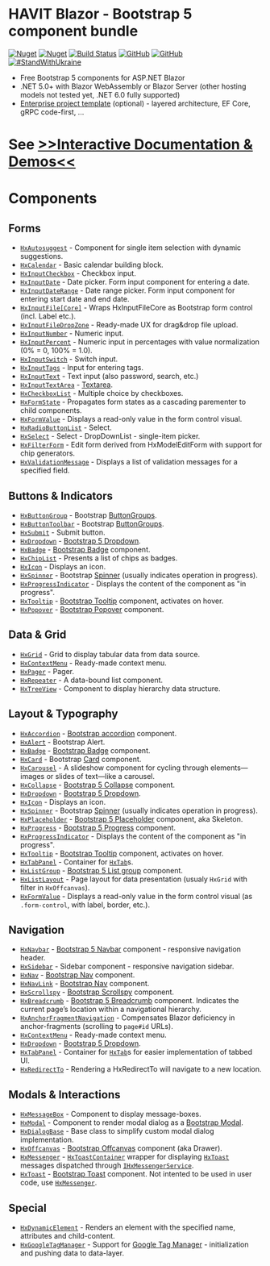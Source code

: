 ﻿# HAVIT Blazor - Bootstrap 5 component bundle

[![Nuget](https://img.shields.io/nuget/v/Havit.Blazor.Components.Web.Bootstrap)](https://www.nuget.org/packages/Havit.Blazor.Components.Web.Bootstrap/)
[![Nuget](https://img.shields.io/nuget/dt/Havit.Blazor.Components.Web.Bootstrap)](https://www.nuget.org/packages/Havit.Blazor.Components.Web.Bootstrap/)
[![Build Status](https://dev.azure.com/havit/DEV/_apis/build/status/002.HFW-HavitBlazor?branchName=master)](https://dev.azure.com/havit/DEV/_build/latest?definitionId=318&branchName=master)
[![GitHub](https://img.shields.io/github/license/havit/Havit.Blazor)](https://github.com/havit/Havit.Blazor/blob/master/LICENSE)
[![GitHub](https://img.shields.io/github/stars/havit/Havit.Blazor)](https://github.com/havit/Havit.Blazor/)<br/>
[![#StandWithUkraine](https://img.shields.io/badge/%23StandWithUkraine-Russian%20warship%2C%20go%20f%23ck%20yourself-blue)](https://www.peopleinneed.net/what-we-do/humanitarian-aid-and-development/ukraine)

* Free Bootstrap 5 components for ASP.NET Blazor
* .NET 5.0+ with Blazor WebAssembly or Blazor Server (other hosting models not tested yet, .NET 6.0 fully supported)
* [Enterprise project template](https://github.com/havit/NewProjectTemplate-Blazor) (optional) - layered architecture, EF Core, gRPC code-first, ...


# See [&gt;&gt;Interactive Documentation & Demos&lt;&lt;](https://havit.blazor.eu)

# Components

## Forms

* [`HxAutosuggest`](https://havit.blazor.eu/components/HxAutosuggest) - Component for single item selection with dynamic suggestions.
* [`HxCalendar`](https://havit.blazor.eu/components/HxCalendar) - Basic calendar building block.
* [`HxInputCheckbox`](https://havit.blazor.eu/components/HxInputCheckbox) - Checkbox input.
* [`HxInputDate`](https://havit.blazor.eu/components/HxInputDate) - Date picker. Form input component for entering a date.
* [`HxInputDateRange`](https://havit.blazor.eu/components/HxInputDateRange) - Date range picker. Form input component for entering start date and end date.
* [`HxInputFile[Core]`](https://havit.blazor.eu/components/HxInputFile[Core]) - Wraps HxInputFileCore as Bootstrap form control (incl. Label etc.).
* [`HxInputFileDropZone`](https://havit.blazor.eu/components/HxInputFileDropZone) - Ready-made UX for drag&amp;drop file upload.
* [`HxInputNumber`](https://havit.blazor.eu/components/HxInputNumber) - Numeric input.
* [`HxInputPercent`](https://havit.blazor.eu/components/HxInputPercent) - Numeric input in percentages with value normalization (0% = 0, 100% = 1.0).
* [`HxInputSwitch`](https://havit.blazor.eu/components/HxInputSwitch) - Switch input.
* [`HxInputTags`](https://havit.blazor.eu/components/HxInputTags) - Input for entering tags.
* [`HxInputText`](https://havit.blazor.eu/components/HxInputText) - Text input (also password, search, etc.)
* [`HxInputTextArea`](https://havit.blazor.eu/components/HxInputTextArea) - [Textarea](https://getbootstrap.com/docs/5.0/forms/floating-labels/#textareas).
* [`HxCheckboxList`](https://havit.blazor.eu/components/HxCheckboxList) - Multiple choice by checkboxes.
* [`HxFormState`](https://havit.blazor.eu/components/HxFormState) - Propagates form states as a cascading parementer to child components.
* [`HxFormValue`](https://havit.blazor.eu/components/HxFormValue) - Displays a read-only value in the form control visual.
* [`HxRadioButtonList`](https://havit.blazor.eu/components/HxRadioButtonList) - Select.
* [`HxSelect`](https://havit.blazor.eu/components/HxSelect) - Select - DropDownList - single-item picker.
* [`HxFilterForm`](https://havit.blazor.eu/components/HxFilterForm) - Edit form derived from HxModelEditForm with support for chip generators.
* [`HxValidationMessage`](https://havit.blazor.eu/components/HxValidationMessage) - Displays a list of validation messages for a specified field.

## Buttons & Indicators

* [`HxButtonGroup`](https://havit.blazor.eu/components/HxButtonGroup) - Bootstrap [ButtonGroups](https://getbootstrap.com/docs/5.0/components/button-group/). 
* [`HxButtonToolbar`](https://havit.blazor.eu/components/HxButtonToolbar) - Bootstrap [ButtonGroups](https://getbootstrap.com/docs/5.0/components/button-group/).
* [`HxSubmit`](https://havit.blazor.eu/components/HxSubmit) - Submit button.
* [`HxDropdown`](https://havit.blazor.eu/components/HxDropdown) - [Bootstrap 5 Dropdown](https://getbootstrap.com/docs/5.1/components/dropdowns/).
* [`HxBadge`](https://havit.blazor.eu/components/HxBadge) - [Bootstrap Badge](https://getbootstrap.com/docs/5.0/components/badge/) component.
* [`HxChipList`](https://havit.blazor.eu/components/HxChipList) - Presents a list of chips as badges.
* [`HxIcon`](https://havit.blazor.eu/components/HxIcon) - Displays an icon.
* [`HxSpinner`](https://havit.blazor.eu/components/HxSpinner) - Bootstrap <a href="https://getbootstrap.com/docs/5.0/components/spinners/">Spinner</a> (usually indicates operation in progress).
* [`HxProgressIndicator`](https://havit.blazor.eu/components/HxProgressIndicator) - Displays the content of the component as "in progress".
* [`HxTooltip`](https://havit.blazor.eu/components/HxTooltip) - <a href="https://getbootstrap.com/docs/5.0/components/tooltips/">Bootstrap Tooltip</a> component, activates on hover.
* [`HxPopover`](https://havit.blazor.eu/components/HxPopover) - <a href="https://getbootstrap.com/docs/5.0/components/popovers/">Bootstrap Popover</a> component.

## Data & Grid

* [`HxGrid`](https://havit.blazor.eu/components/HxGrid) - Grid to display tabular data from data source.
* [`HxContextMenu`](https://havit.blazor.eu/components/HxContextMenu) - Ready-made context menu.
* [`HxPager`](https://havit.blazor.eu/components/HxPager) - Pager.
* [`HxRepeater`](https://havit.blazor.eu/components/HxRepeater) - A data-bound list component.
* [`HxTreeView`](https://havit.blazor.eu/components/HxTreeView) - Component to display hierarchy data structure.

## Layout & Typography

* [`HxAccordion`](https://havit.blazor.eu/components/HxAccordion) - <a href="https://getbootstrap.com/docs/5.1/components/accordion/">Bootstrap accordion</a> component.
* [`HxAlert`](https://havit.blazor.eu/components/HxAlert) - Bootstrap Alert.
* [`HxBadge`](https://havit.blazor.eu/components/HxBadge) - <a href="https://getbootstrap.com/docs/5.0/components/badge/">Bootstrap Badge</a> component.
* [`HxCard`](https://havit.blazor.eu/components/HxCard) - Bootstrap <a href="https://getbootstrap.com/docs/5.1/components/card/">Card</a> component.
* [`HxCarousel`](https://havit.blazor.eu/components/HxCarousel) - A slideshow component for cycling through elements—images or slides of text—like a carousel.
* [`HxCollapse`](https://havit.blazor.eu/components/HxCollapse) - <a href="https://getbootstrap.com/docs/5.1/components/collapse/">Bootstrap 5 Collapse</a> component.
* [`HxDropdown`](https://havit.blazor.eu/components/HxDropdown) - [Bootstrap 5 Dropdown](https://getbootstrap.com/docs/5.1/components/dropdowns/).
* [`HxIcon`](https://havit.blazor.eu/components/HxIcon) - Displays an icon.
* [`HxSpinner`](https://havit.blazor.eu/components/HxSpinner) - Bootstrap <a href="https://getbootstrap.com/docs/5.0/components/spinners/">Spinner</a> (usually indicates operation in progress).
* [`HxPlaceholder`](https://havit.blazor.eu/components/HxPlaceholder) - <a href="https://getbootstrap.com/docs/5.1/components/placeholders/">Bootstrap 5 Placeholder</a> component, aka Skeleton.
* [`HxProgress`](https://havit.blazor.eu/components/HxProgress) - <a href="https://getbootstrap.com/docs/5.1/components/progress/">Bootstrap 5 Progress</a> component.
* [`HxProgressIndicator`](https://havit.blazor.eu/components/HxProgressIndicator) - Displays the content of the component as "in progress".
* [`HxTooltip`](https://havit.blazor.eu/components/HxTooltip) - <a href="https://getbootstrap.com/docs/5.0/components/tooltips/">Bootstrap Tooltip</a> component, activates on hover.
* [`HxTabPanel`](https://havit.blazor.eu/components/HxTabPanel) - Container for <code><a href="https://www.havit.blazor.eu/components/HxTab/">HxTab</a></code>s.
* [`HxListGroup`](https://havit.blazor.eu/components/HxListGroup) - <a href="https://getbootstrap.com/docs/5.1/components/list-group/">Bootstrap 5 List group</a> component.
* [`HxListLayout`](https://havit.blazor.eu/components/HxListLayout) - Page layout for data presentation (usualy `HxGrid` with filter in `HxOffcanvas`).
* [`HxFormValue`](https://havit.blazor.eu/components/HxFormValue) - Displays a read-only value in the form control visual (as <code>.form-control</code>, with label, border, etc.).

## Navigation

* [`HxNavbar`](https://havit.blazor.eu/components/HxNavbar) - <a href="https://getbootstrap.com/docs/5.1/components/navbar/">Bootstrap 5 Navbar</a> component - responsive navigation header.
* [`HxSidebar`](https://havit.blazor.eu/components/HxSidebar) - Sidebar component - responsive navigation sidebar.
* [`HxNav`](https://havit.blazor.eu/components/HxNav) - <a href="https://getbootstrap.com/docs/5.0/components/navs-tabs/">Bootstrap Nav</a> component.
* [`HxNavLink`](https://havit.blazor.eu/components/HxNavLink) - <a href="https://getbootstrap.com/docs/5.0/components/navs-tabs/">Bootstrap Nav</a> component.
* [`HxScrollspy`](https://havit.blazor.eu/components/HxScrollspy) - <a href="https://getbootstrap.com/docs/5.0/components/scrollspy/">Bootstrap Scrollspy</a> component.
* [`HxBreadcrumb`](https://havit.blazor.eu/components/HxBreadcrumb) - <a href="https://getbootstrap.com/docs/5.1/components/breadcrumb/">Bootstrap 5 Breadcrumb</a> component. Indicates the current page’s location within a navigational hierarchy.
* [`HxAnchorFragmentNavigation`](https://havit.blazor.eu/components/HxAnchorFragmentNavigation) - Compensates Blazor deficiency in anchor-fragments (scrolling to <code>page#id</code> URLs).
* [`HxContextMenu`](https://havit.blazor.eu/components/HxContextMenu) - Ready-made context menu.
* [`HxDropdown`](https://havit.blazor.eu/components/HxDropdown) - [Bootstrap 5 Dropdown](https://getbootstrap.com/docs/5.1/components/dropdowns/).
* [`HxTabPanel`](https://havit.blazor.eu/components/HxTabPanel) - Container for <code><a href="/components/HxTab/">HxTab</a></code>s for easier implementation of tabbed UI.
* [`HxRedirectTo`](https://havit.blazor.eu/components/HxRedirectTo) - Rendering a HxRedirectTo will navigate to a new location.

## Modals & Interactions

* [`HxMessageBox`](https://havit.blazor.eu/components/HxMessageBox) - Component to display message-boxes.
* [`HxModal`](https://havit.blazor.eu/components/HxModal) - Component to render modal dialog as a <a href="https://getbootstrap.com/docs/5.1/components/modal/">Bootstrap Modal</a>.
* [`HxDialogBase`](https://havit.blazor.eu/components/HxDialogBase) - Base class to simplify custom modal dialog implementation.
* [`HxOffcanvas`](https://havit.blazor.eu/components/HxOffcanvas) - <a href="https://getbootstrap.com/docs/5.0/components/offcanvas/">Bootstrap Offcanvas</a> component (aka Drawer).
* [`HxMessenger`](https://havit.blazor.eu/components/HxMessenger) - <code><a href="/components/HxToastContainer/">HxToastContainer</a></code> wrapper for displaying <code><a href="/components/HxToast/">HxToast</a></code> messages dispatched through <code><a href="/components/IHxMessengerService/">IHxMessengerService</a></code>.
* [`HxToast`](https://havit.blazor.eu/components/HxToast) - <a href="https://getbootstrap.com/docs/5.1/components/toasts/">Bootstrap Toast</a> component. Not intented to be used in user code, use <code><a href="/components/HxMessenger/">HxMessenger</a></code>.

## Special

* [`HxDynamicElement`](https://havit.blazor.eu/components/HxDynamicElement) - Renders an element with the specified name, attributes and child-content.
* [`HxGoogleTagManager`](https://havit.blazor.eu/components/HxGoogleTagManager) - Support for <a href="https://developers.google.com/tag-manager/devguide">Google Tag Manager</a> - initialization and pushing data to data-layer.